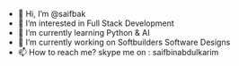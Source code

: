 - 👋 Hi, I’m @saifbak
- 👀 I’m interested in Full Stack Development
- 🌱 I’m currently learning Python & AI
- 💞️ I’m currently working on Softbuilders Software Designs
- 📫 How to reach me? skype me on : saifbinabdulkarim

<!---
saifbak/saifbak is a ✨ special ✨ repository because its `README.md` (this file) appears on your GitHub profile.
You can click the Preview link to take a look at your changes.
--->
